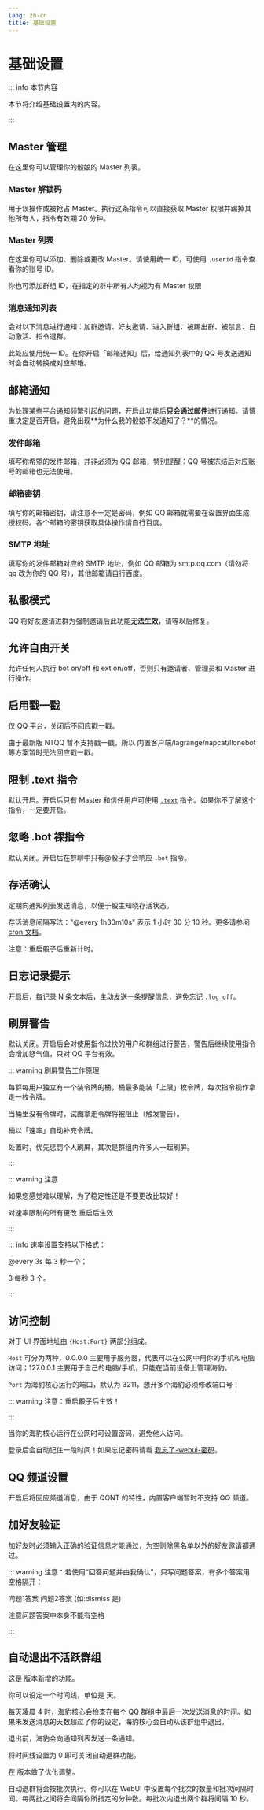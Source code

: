 ```yaml
---
lang: zh-cn
title: 基础设置
---
```


# 基础设置

::: info 本节内容

本节将介绍基础设置内的内容。

:::

## Master 管理

在这里你可以管理你的骰娘的 Master 列表。

### Master 解锁码

用于误操作或被抢占 Master。执行这条指令可以直接获取 Master 权限并踢掉其他所有人，指令有效期 20 分钟。

### Master 列表

在这里你可以添加、删除或更改 Master。请使用统一 ID，可使用 `.userid` 指令查看你的账号 ID。

你也可添加群组 ID，在指定的群中所有人均视为有 Master 权限

### 消息通知列表

会对以下消息进行通知：加群邀请、好友邀请、进入群组、被踢出群、被禁言、自动激活、指令退群。

此处应使用统一 ID。在你开启「邮箱通知」后，给通知列表中的 QQ 号发送通知时会自动转换成对应邮箱。

## 邮箱通知

为处理某些平台通知频繁引起的问题，开启此功能后**只会通过邮件**进行通知。请慎重决定是否开启，避免出现**为什么我的骰娘不发通知了？**的情况。

### 发件邮箱

填写你希望的发件邮箱，并非必须为 QQ 邮箱，特别提醒：QQ 号被冻结后对应账号的邮箱也无法使用。

### 邮箱密钥

填写你的邮箱密钥，请注意不一定是密码，例如 QQ 邮箱就需要在设置界面生成授权码。各个邮箱的密钥获取具体操作请自行百度。

### SMTP 地址

填写你的发件邮箱对应的 SMTP 地址，例如 QQ 邮箱为 smtp.qq.com（请勿将 qq 改为你的 QQ 号），其他邮箱请自行百度。

## 私骰模式

QQ 将好友邀请进群为强制邀请后此功能**无法生效**，请等以后修复。

## 允许自由开关

允许任何人执行 bot on/off 和 ext on/off，否则只有邀请者、管理员和 Master 进行操作。

## 启用戳一戳

仅 QQ 平台，关闭后不回应戳一戳。

由于最新版 NTQQ 暂不支持戳一戳，所以 内置客户端/lagrange/napcat/llonebot 等方案暂时无法回应戳一戳。

## 限制 .text 指令

默认开启。开启后只有 Master 和信任用户可使用 [`.text`](../use/fun.md#text-文本模板测试) 指令。如果你不了解这个指令，一定要开启。

## 忽略 .bot 裸指令

默认关闭。开启后在群聊中只有@骰子才会响应 `.bot` 指令。

## 存活确认

定期向通知列表发送消息，以便于骰主知晓存活状态。

存活消息间隔写法："@every 1h30m10s" 表示 1 小时 30 分 10 秒。更多请参阅 [cron 文档](https://pkg.go.dev/github.com/robfig/cron)。

注意：重启骰子后重新计时。

## 日志记录提示

开启后，每记录 N 条文本后，主动发送一条提醒信息，避免忘记 `.log off`。

## 刷屏警告

默认关闭。开启后会对使用指令过快的用户和群组进行警告，警告后继续使用指令会增加怒气值，只对 QQ 平台有效。

::: warning 刷屏警告工作原理

每群每用户独立有一个装令牌的桶，桶最多能装「上限」枚令牌，每次指令视作拿走一枚令牌。

当桶里没有令牌时，试图拿走令牌将被阻止（触发警告）。

桶以「速率」自动补充令牌。

处置时，优先惩罚个人刷屏，其次是群组内许多人一起刷屏。

:::

::: warning 注意

如果您感觉难以理解，为了稳定性还是不要更改比较好！

对速率限制的所有更改 重启后生效

:::

::: info 速率设置支持以下格式：

@every 3s 每 3 秒一个；

3 每秒 3 个。

:::

## 访问控制

对于 UI 界面地址由 `{Host:Port}` 两部分组成。

`Host` 可分为两种，0.0.0.0 主要用于服务器，代表可以在公网中用你的手机和电脑访问；127.0.0.1 主要用于自己的电脑/手机，只能在当前设备上管理海豹。

`Port` 为海豹核心运行的端口，默认为 3211，想开多个海豹必须修改端口号！

::: warning 注意：重启骰子后生效！

:::

当你的海豹核心运行在公网时可设置密码，避免他人访问。

登录后会自动记住一段时间！如果忘记密码请看 [我忘了-webui-密码](../use/faq.md#我忘了-webui-密码)。

## QQ 频道设置

开启后将回应频道消息，由于 QQNT 的特性，内置客户端暂时不支持 QQ 频道。

## 加好友验证

加好友时必须输入正确的验证信息才能通过，为空则除黑名单以外的好友邀请都通过。

::: warning 注意：若使用“回答问题并由我确认”，只写问题答案，有多个答案用空格隔开：

问题1答案 问题2答案 (如:dismiss 是)

注意问题答案中本身不能有空格

:::

## 自动退出不活跃群组

这是 <Badge type="tip" text="v1.4.2" /> 版本新增的功能。

你可以设定一个时间线，单位是 天。

每天凌晨 4 时，海豹核心会检查在每个 QQ 群组中最后一次发送消息的时间。如果未发送消息的天数超过了你的设定，海豹核心会自动从该群组中退出。

退出前，海豹会向通知列表发送一条通知。

将时间线设置为 0 即可关闭自动退群功能。

在 <Badge type="tip" text="v1.4.4" /> 版本做了优化调整。

自动退群将会按批次执行。你可以在 WebUI 中设置每个批次的数量和批次间隔时间。每两批之间将会间隔你所指定的分钟数。每批次内退出两个群将间隔 10 秒。
